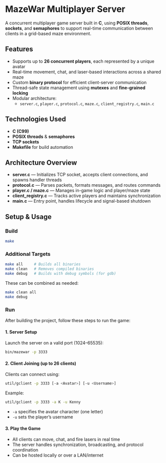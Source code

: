 # MazeWar Multiplayer Server

A concurrent multiplayer game server built in **C**, using **POSIX threads**, **sockets**, and **semaphores** to support real-time communication between clients in a grid-based maze environment.

## Features

- Supports up to **26 concurrent players**, each represented by a unique avatar
- Real-time movement, chat, and laser-based interactions across a shared maze
- Custom **binary protocol** for efficient client-server communication
- Thread-safe state management using **mutexes** and **fine-grained locking**
- Modular architecture:
  - `server.c`, `player.c`, `protocol.c`, `maze.c`, `client_registry.c`, `main.c`

## Technologies Used

- **C (C99)**
- **POSIX threads** & **semaphores**
- **TCP sockets**
- **Makefile** for build automation

## Architecture Overview

- **server.c** — Initializes TCP socket, accepts client connections, and spawns handler threads
- **protocol.c** — Parses packets, formats messages, and routes commands
- **player.c / maze.c** — Manages in-game logic and player/maze state
- **client_registry.c** — Tracks active players and maintains synchronization
- **main.c** — Entry point, handles lifecycle and signal-based shutdown

## Setup & Usage

### Build

```bash
make
```

### Additional Targets

```bash
make all     # Builds all binaries
make clean   # Removes compiled binaries
make debug   # Builds with debug symbols (for gdb)
```

These can be combined as needed:

```bash
make clean all
make debug
```

### Run

After building the project, follow these steps to run the game:

#### 1. Server Setup

Launch the server on a valid port (1024–65535):

```bash
bin/mazewar -p 3333
```

#### 2. Client Joining (up to 26 clients)

Clients can connect using:

```bash
util/gclient -p 3333 [-a <Avatar>] [-u <Username>]
```

Example:

```bash
util/gclient -p 3333 -a K -u Kenny 
```

- `-a` specifies the avatar character (one letter)
- `-u` sets the player’s username

#### 3. Play the Game

- All clients can move, chat, and fire lasers in real time
- The server handles synchronization, broadcasting, and protocol coordination
- Can be hosted locally or over a LAN/internet
